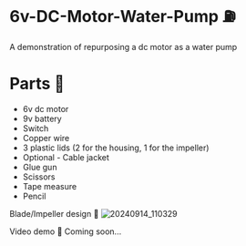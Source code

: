 # 6v-DC-Motor-Water-Pump ⛽
A demonstration of repurposing a dc motor as a water pump

# Parts 🧰
- 6v dc motor
- 9v battery
- Switch
- Copper wire
- 3 plastic lids (2 for the housing, 1 for the impeller)
- Optional - Cable jacket
- Glue gun
- Scissors
- Tape measure
- Pencil

Blade/Impeller design 🎡
![20240914_110329](https://github.com/user-attachments/assets/e8b998c1-d943-440c-a91b-fe25b36f12c1)

Video demo 🎥
Coming soon...
